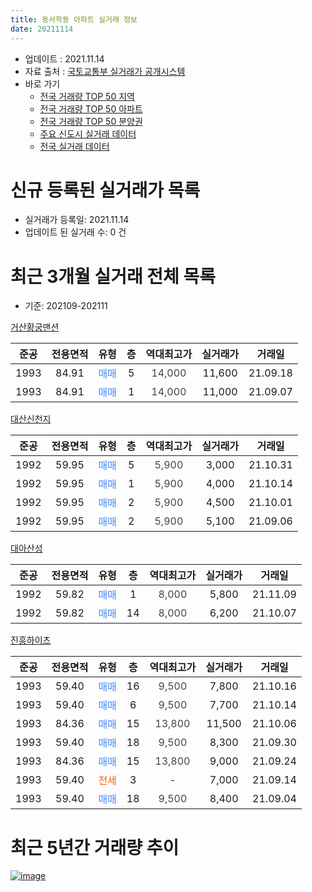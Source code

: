```yaml
---
title: 동서학동 아파트 실거래 정보
date: 20211114
---
```


* 업데이트 : 2021.11.14
* 자료 출처 : [국토교통부 실거래가 공개시스템](http://rt.molit.go.kr)
* 바로 가기
    * [전국 거래량 TOP 50 지역](https://apt-info.github.io/apt-trade-info/tr)
    * [전국 거래량 TOP 50 아파트](https://apt-info.github.io/apt-trade-info/ta)
    * [전국 거래량 TOP 50 분양권](https://apt-info.github.io/apt-trade-info/tb)
    * [주요 신도시 실거래 데이터](https://apt-info.github.io/apt-trade-info/newtown)
    * [전국 실거래 데이터](https://apt-info.github.io/apt-trade-info/all)



<script async src="https://pagead2.googlesyndication.com/pagead/js/adsbygoogle.js"></script>
<!-- 기본광고 -->
<ins class="adsbygoogle"
     style="display:block"
     data-ad-client="ca-pub-1142216861245946"
     data-ad-slot="4805727019"
     data-ad-format="auto"
     data-full-width-responsive="true"></ins>
<script>
     (adsbygoogle = window.adsbygoogle || []).push({});
</script>


# 신규 등록된 실거래가 목록

* 실거래가 등록일: 2021.11.14
* 업데이트 된 실거래 수: 0 건




<script async src="https://pagead2.googlesyndication.com/pagead/js/adsbygoogle.js"></script>
<!-- 기본광고 -->
<ins class="adsbygoogle"
     style="display:block"
     data-ad-client="ca-pub-1142216861245946"
     data-ad-slot="4805727019"
     data-ad-format="auto"
     data-full-width-responsive="true"></ins>
<script>
     (adsbygoogle = window.adsbygoogle || []).push({});
</script>


# 최근 3개월 실거래 전체 목록
* 기준: 202109-202111


[거산황궁맨션](https://search.naver.com/search.naver?query=%EA%B1%B0%EC%82%B0%ED%99%A9%EA%B6%81%EB%A7%A8%EC%85%98)

|준공|전용면적|유형|층|역대최고가|실거래가|거래일|
|:---:|:---:|:---:|:---:|:---:|:---:|:---:|
|1993|84.91|<span style="color:#4285F3">매매</span>|5|<span style="color:#444444">14,000</span>|11,600|21.09.18|
|1993|84.91|<span style="color:#4285F3">매매</span>|1|<span style="color:#444444">14,000</span>|11,000|21.09.07|

[대산신천지](https://search.naver.com/search.naver?query=%EB%8C%80%EC%82%B0%EC%8B%A0%EC%B2%9C%EC%A7%80)

|준공|전용면적|유형|층|역대최고가|실거래가|거래일|
|:---:|:---:|:---:|:---:|:---:|:---:|:---:|
|1992|59.95|<span style="color:#4285F3">매매</span>|5|<span style="color:#444444">5,900</span>|3,000|21.10.31|
|1992|59.95|<span style="color:#4285F3">매매</span>|1|<span style="color:#444444">5,900</span>|4,000|21.10.14|
|1992|59.95|<span style="color:#4285F3">매매</span>|2|<span style="color:#444444">5,900</span>|4,500|21.10.01|
|1992|59.95|<span style="color:#4285F3">매매</span>|2|<span style="color:#444444">5,900</span>|5,100|21.09.06|

[대아산성](https://search.naver.com/search.naver?query=%EB%8C%80%EC%95%84%EC%82%B0%EC%84%B1)

|준공|전용면적|유형|층|역대최고가|실거래가|거래일|
|:---:|:---:|:---:|:---:|:---:|:---:|:---:|
|1992|59.82|<span style="color:#4285F3">매매</span>|1|<span style="color:#444444">8,000</span>|5,800|21.11.09|
|1992|59.82|<span style="color:#4285F3">매매</span>|14|<span style="color:#444444">8,000</span>|6,200|21.10.07|

[진흥하이츠](https://search.naver.com/search.naver?query=%EC%A7%84%ED%9D%A5%ED%95%98%EC%9D%B4%EC%B8%A0)

|준공|전용면적|유형|층|역대최고가|실거래가|거래일|
|:---:|:---:|:---:|:---:|:---:|:---:|:---:|
|1993|59.40|<span style="color:#4285F3">매매</span>|16|<span style="color:#444444">9,500</span>|7,800|21.10.16|
|1993|59.40|<span style="color:#4285F3">매매</span>|6|<span style="color:#444444">9,500</span>|7,700|21.10.14|
|1993|84.36|<span style="color:#4285F3">매매</span>|15|<span style="color:#444444">13,800</span>|11,500|21.10.06|
|1993|59.40|<span style="color:#4285F3">매매</span>|18|<span style="color:#444444">9,500</span>|8,300|21.09.30|
|1993|84.36|<span style="color:#4285F3">매매</span>|15|<span style="color:#444444">13,800</span>|9,000|21.09.24|
|1993|59.40|<span style="color:#FF5A00">전세</span>|3|<span style="color:#444444">-</span>|7,000|21.09.14|
|1993|59.40|<span style="color:#4285F3">매매</span>|18|<span style="color:#444444">9,500</span>|8,400|21.09.04|



<script async src="https://pagead2.googlesyndication.com/pagead/js/adsbygoogle.js"></script>
<!-- 기본광고 -->
<ins class="adsbygoogle"
     style="display:block"
     data-ad-client="ca-pub-1142216861245946"
     data-ad-slot="4805727019"
     data-ad-format="auto"
     data-full-width-responsive="true"></ins>
<script>
     (adsbygoogle = window.adsbygoogle || []).push({});
</script>


# 최근 5년간 거래량 추이


<div style="width:100%;">
    <canvas id="deal_progress" height="200"></canvas>
</div>

<script>
new Chart(document.getElementById("deal_progress"), {
    type: 'line',
    data: {
        labels: ['16.01','16.02','16.03','16.04','16.05','16.06','16.07','16.08','16.09','16.10','16.11','16.12','17.01','17.02','17.03','17.04','17.05','17.06','17.07','17.08','17.09','17.10','17.11','17.12','18.01','18.02','18.03','18.04','18.05','18.06','18.07','18.08','18.09','18.10','18.11','18.12','19.01','19.02','19.03','19.04','19.05','19.06','19.07','19.08','19.09','19.10','19.11','19.12','20.01','20.02','20.03','20.04','20.05','20.06','20.07','20.08','20.09','20.10','20.11','20.12','21.01','21.02','21.03','21.04','21.05','21.06','21.07','21.08','21.09','21.10','21.11'],
        datasets: [{
            label: '매매/분양권',
            data: [3,3,7,8,1,9,5,4,7,8,3,2,2,7,6,7,6,3,2,2,2,6,3,5,4,2,7,4,2,3,1,7,5,7,3,3,5,0,5,1,3,4,4,2,1,4,1,4,1,0,2,1,4,5,5,5,7,5,8,7,5,3,4,6,9,1,5,8,6,7,1],
            borderColor: "rgba(66, 133, 243, 1)",
            backgroundColor: "rgba(66, 133, 243, 0.05)",
            borderWidth: 1,
            pointRadius: 0,
            fill: false,
            lineTension: 0
        },{
            label: '전/월세',
            data: [3,2,1,1,0,1,0,1,0,0,0,2,2,2,0,0,1,1,1,1,0,0,1,1,1,1,0,1,0,0,0,0,2,0,1,1,1,1,1,0,0,1,1,0,0,3,0,4,0,1,1,0,0,1,1,0,0,0,0,0,1,2,0,2,2,1,0,0,1,0,0],
            borderColor: "rgba(255, 90, 0, 1)",
            backgroundColor: "rgba(255, 90, 0, 0.05)",
            borderWidth: 1,
            pointRadius: 0,
            fill: false,
            lineTension: 0
        },{
            label: '합계',
            data: [6,5,8,9,1,10,5,5,7,8,3,4,4,9,6,7,7,4,3,3,2,6,4,6,5,3,7,5,2,3,1,7,7,7,4,4,6,1,6,1,3,5,5,2,1,7,1,8,1,1,3,1,4,6,6,5,7,5,8,7,6,5,4,8,11,2,5,8,7,7,1],
            borderColor: "rgba(0, 0, 0, 1)",
            backgroundColor: "rgba(0, 0, 0, 0.03)",
            borderWidth: 0.1,
            pointRadius: 0,
            fill: true,
            lineTension: 0
        }
        ]
    },
    options: {
        responsive: true,
        title: {
            display: false
        },
        tooltips: {
            mode: 'index',
            intersect: false
        },
        hover: {
            mode: 'nearest',
            intersect: true
        },
        scales: {
            xAxes: [{
                display: true,
                scaleLabel: {
                    display: true,
                    labelString: '년/월'
                }
            }],
            yAxes: [{
                display: true,
                ticks: {
                    suggestedMin: 0,
                },
                scaleLabel: {
                    display: true,
                    labelString: '실거래 수'
                }
            }]
        }
    }
});

</script>


[![image](https://apt-info.github.io/images/2020-01-03-apt-trade-info/1024x500.png)](https://play.google.com/store/apps/details?id=com.aptinfo.apttradeinfo)


